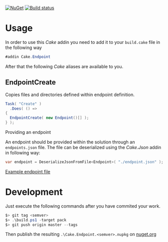 [![NuGet](https://img.shields.io/nuget/v/Cake.Endpoint.svg)](https://www.nuget.org/packages/Cake.Endpoint/) [![Build status](https://ci.appveyor.com/api/projects/status/w3r0j6mv67d3ceq2/branch/master?svg=true)](https://ci.appveyor.com/project/cakecontrib/cake-endpoint/branch/master)

Usage
=====

In order to use this _Cake_ addin you need to add it to your `build.cake`
file in the following way

```c#
#addin Cake.Endpoint
```

After that the following _Cake_ aliases are available to you.

EndpointCreate
--------------

Copies files and directories defined within endpoint definition.

```c#
Task( "Create" )
  .Does( () =>
{
  EndpointCreate( new Endpoint()[] );
} );
```

Providing an endpoint

An endpoint should be provided within the solution through an
`endpoints.json` file. The file can be deserialized using the _Cake.Json_
addin in following way:

```c#
var endpoint = DeserializeJsonFromFile<Endpoint>( "./endpoint.json" );
```

[Example endpoint file](./docs/Endpoints_example.json)

Development
===========

Just execute the following commands after you have commited your work.

```PowerShell
$> git tag <semver>
$> .\build.ps1 -target pack
$> git push origin master --tags
```

Then publish the resulting `.\Cake.Endpoint.<semver>.nupkg` on
[nuget.org](https://www.nuget.org)
